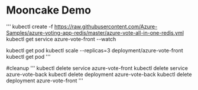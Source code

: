 # Mooncake Demo
'''
kubectl create -f https://raw.githubusercontent.com/Azure-Samples/azure-voting-app-redis/master/azure-vote-all-in-one-redis.yml
kubectl get service azure-vote-front --watch

kubectl get pod
kubectl scale --replicas=3 deployment/azure-vote-front
kubectl get pod
'''

#cleanup
'''
kubectl delete service azure-vote-front
kubectl delete service azure-vote-back
kubectl delete deployment azure-vote-back
kubectl delete deployment azure-vote-front
'''
